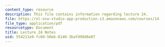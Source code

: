 ```yaml
---
content_type: resource
description: This file contains information regarding lecture 24.
file: https://ol-ocw-studio-app-production.s3.amazonaws.com/courses/14-581-international-economics-i-spring-2013/554211e9fc6050eb81403bafd99d6e07_MIT14_581S13_classnotes24.pdf
file_type: application/pdf
resourcetype: Document
title: Lecture 24 Notes
uid: 554211e9-fc60-50eb-8140-3bafd99d6e07
---
```

